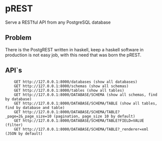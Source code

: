 # pREST
Serve a RESTful API from any PostgreSQL database

## Problem
There is the PostgREST written in haskell, keep a haskell software in production is not easy job, with this need that was born the pREST.

## API`s

```
	GET http://127.0.0.1:8000/databases (show all databases)
	GET http://127.0.0.1:8000/schemas (show all schemas)
	GET http://127.0.0.1:8000/tables (show all tables)
	GET http://127.0.0.1:8000/DATABASE/SCHEMA (show all schemas, find by database)
	GET http://127.0.0.1:8000/DATABASE/SCHEMA/TABLE (show all tables, find by database and table)
	GET http://127.0.0.1:8000/DATABASE/SCHEMA/TABLE?_page=2&_page_size=10 (pagination, page_size 10 by default)
	GET http://127.0.0.1:8000/DATABASE/SCHEMA/TABLE?FIELD=VALUE (filter)
	GET http://127.0.0.1:8000/DATABASE/SCHEMA/TABLE?_renderer=xml (JSON by default)
```

